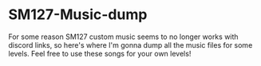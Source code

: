 # SM127-Music-dump
For some reason SM127 custom music seems to no longer works with discord links, so here's where I'm gonna dump all the music files for some levels. Feel free to use these songs for your own levels!
